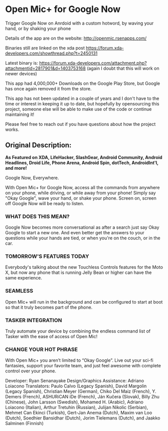 # Open Mic+ for Google Now
Trigger Google Now on Anrdoid with a custom hotword, by waving your hand, or by shaking your phone

Details of the app are on the website: http://openmic.rsenapps.com/

Binaries still are linked on the xda post https://forum.xda-developers.com/showthread.php?t=2450131

Latest binary is: https://forum.xda-developers.com/attachment.php?attachmentid=2817901&d=1403753168 (again I doubt that this will work on newer devices)

This app had 4,000,000+ Downloads on the Google Play Store, but Google has once again removed it from the store.

This app has not been updated in a couple of years and I don't have to the time or interest in keeping it up to date, but hopefully by opensourcing this project, someone else will be able to make use of the code or continue maintaining it!

Please feel free to reach out if you have questions about how the project works.


## Original Description:
<b>As Featured on XDA, LifeHacker, SlashGear, Android Community, Android Headlines, Droid Life, Phone Arena, Android Spin, dotTech, AndroidInt'l, and more!</b>

Google Now, Everywhere.

With Open Mic+ for Google Now, access all the commands from anywhere on your phone, while driving, or while away from your phone! Simply say "Okay Google", wave your hand, or shake your phone. Screen on, screen off Google Now will be ready to listen. 

### WHAT DOES THIS MEAN?
Google Now becomes more conversational as after a search just say Okay Google to start a new one. And even better get the answers to your questions while your hands are tied, or when you're on the couch, or in the car.

### TOMORROW'S FEATURES TODAY
Everybody's talking about the new Touchless Controls features for the Moto X, but now any phone that is running Jelly Bean or higher can have the same experience.

### SEAMLESS
Open Mic+ will run in the background and can be configured to start at boot so that it truly becomes part of the phone.

### TASKER INTEGRATION
Truly automate your device by combining the endless command list of Tasker with the ease of access of Open Mic!

### CHANGE YOUR HOT PHRASE
With Open Mic+ you aren’t limited to “Okay Google”. Live out your sci-fi fantasies, support your favorite team, and just feel awesome with complete control over your phone.

Developer: Ryan Senanayake
Design/Graphics Assistance: Adriano Loiacono
Translators: Paulo Calvo (Legacy Spanish), David Margolin (Legacy Spanish), Christian Meyer (German), Chiko Del Maiz (French), Y. Demers (French), ASHURiCAN iDe (French), Ján Kučera (Slovak), Billy Zhu (Chinese), John Larsson (Swedish), Mohamed H. (Arabic), Adriano Loiacono (Italian), Arthur Tretuhin (Russian), Julijan Nikolic (Serbian), Mehmet Can Ekinci (Turkish), Gert-Jan Anema (Dutch), Maxim van Loo (Dutch), Soedhier Bansidhar (Dutch), Jorim Tielemans (Dutch), and Jaakko Salminen (Finnish)
